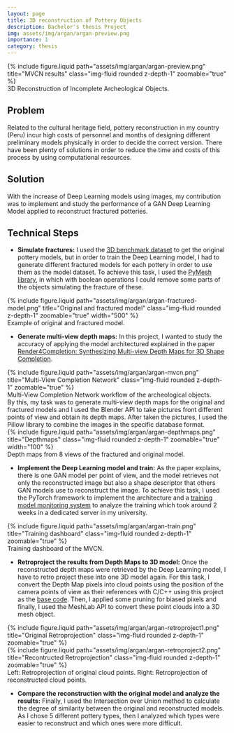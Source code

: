 ```yaml
---
layout: page
title: 3D reconstruction of Pottery Objects
description: Bachelor's thesis Project
img: assets/img/argan/argan-preview.png
importance: 1
category: thesis
---
```


<div class="row">
    <div class="col-sm mt-3 mt-md-0">
        {% include figure.liquid path="assets/img/argan/argan-preview.png" title="MVCN results" class="img-fluid rounded z-depth-1" zoomable="true" %}
    </div>
</div>
<div class="caption">
    3D Reconstruction of Incomplete Archeological Objects.
</div>

## Problem

Related to the cultural heritage field, pottery reconstruction in my country (Peru) incur high costs of personnel and months of designing different preliminary models physically in order to decide the correct version. There have been plenty of solutions in order to reduce the time and costs of this process by using computational resources.

## Solution

With the increase of Deep Learning models using images, my contribution was to implement and study the performance of a GAN Deep Learning Model applied to reconstruct fractured potteries.

## Technical Steps

- **Simulate fractures:**
I used the [3D benchmark dataset](http://www.ipet.gr/~akoutsou/benchmark/) to get the original pottery models, but in order to train the Deep Learning model, I had to generate different fractured models for each pottery in order to use them as the model dataset. To achieve this task, I used the [PyMesh library](https://pymesh.readthedocs.io/en/latest/), in which with boolean operations I could remove some parts of the objects simulating the fracture of these.
<div class="row">
    <div class="col-sm mt-3 mt-md-0">
        {% include figure.liquid path="assets/img/argan/argan-fractured-model.png" title="Original and fractured model" class="img-fluid rounded z-depth-1" zoomable="true" width="500" %}
    </div>
</div>
<div class="caption">
    Example of original and fractured model.
</div>

- **Generate multi-view depth maps:**
In this project, I wanted to study the accuracy of applying the model architectured explained in the paper [Render4Completion: Synthesizing Multi-view Depth Maps for 3D Shape Completion](https://arxiv.org/pdf/1904.08366.pdf).
<div class="row">
    <div class="col-sm mt-3 mt-md-0">
        {% include figure.liquid path="assets/img/argan/argan-mvcn.png" title="Multi-View Completion Network" class="img-fluid rounded z-depth-1" zoomable="true" %}
    </div>
</div>
<div class="caption">
    Multi-View Completion Network workflow of the archeological objects.
</div>
By this, my task was to generate multi-view depth maps for the original and fractured models and I used the Blender API to take pictures front different points of view and obtain its depth maps. After taken the pictures, I used the Pillow library to combine the images in the specific database format.
<div class="row">
    <div class="col-sm mt-3 mt-md-0">
        {% include figure.liquid path="assets/img/argan/argan-depthmaps.png" title="Depthmaps" class="img-fluid rounded z-depth-1" zoomable="true" width="100" %}
    </div>
</div>
<div class="caption">
    Depth maps from 8 views of the fractured and original model.
</div>

- **Implement the Deep Learning model and train:**
As the paper explains, there is one GAN model per point of view, and the model retrieves not only the reconstructed image but also a shape descriptor that others GAN models use to reconstruct the image. To achieve this task, I used the PyTorch framework to implement the architecture and a [training model monitoring system](https://github.com/junyanz/pytorch-CycleGAN-and-pix2pix) to analyze the training which took around 2 weeks in a dedicated server in my university.
<div class="row">
    <div class="col-sm mt-3 mt-md-0">
        {% include figure.liquid path="assets/img/argan/argan-train.png" title="Training dashboard" class="img-fluid rounded z-depth-1" zoomable="true" %}
    </div>
</div>
<div class="caption">
    Training dashboard of the MVCN.
</div>

- **Retroproject the results from Depth Maps to 3D model:**
Once the reconstructed depth maps were retrieved by the Deep Learning model, I have to retro project these into one 3D model again. For this task, I convert the Depth Map pixels into cloud points using the position of the camera points of view as their references with C/C++ using this project as the [base code](https://github.com/happylun/SketchModeling/tree/master/Fusion/src/ReconstructMesh). Then, I applied some pruning for biased pixels and finally, I used the MeshLab API to convert these point clouds into a 3D mesh object.

<div class="row">
    <div class="col-sm mt-3 mt-md-0">
        {% include figure.liquid path="assets/img/argan/argan-retroproject1.png" title="Original Retroprojection" class="img-fluid rounded z-depth-1" zoomable="true" %}
    </div>
    <div class="col-sm mt-3 mt-md-0">
        {% include figure.liquid path="assets/img/argan/argan-retroproject2.png" title="Recontructed Retroprojection" class="img-fluid rounded z-depth-1" zoomable="true" %}
    </div>
</div>
<div class="caption">
    Left: Retroprojection of original cloud points. Right: Retroprojection of reconstructed cloud points.
</div>

- **Compare the reconstruction with the original model and analyze the results:**
Finally, I used the Intersection over Union method to calculate the degree of similarity between the original and reconstructed models. As I chose 5 different pottery types, then I analyzed which types were easier to reconstruct and which ones were more difficult.